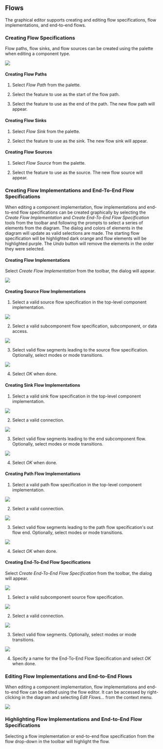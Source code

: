 ## Flows
The graphical editor supports creating and editing flow specifications, flow implementations, and end-to-end flows.

### Creating Flow Specifications
Flow paths, flow sinks, and flow sources can be created using the palette when editing a component type.

![](images/FlowSpecificationPalette.png)

#### Creating Flow Paths
1. Select *Flow Path* from the palette.

2. Select the feature to use as the start of the flow path.

3. Select the feature to use as the end of the path. The new flow path will appear.




#### Creating Flow Sinks
1. Select *Flow Sink* from the palette.

2. Select the feature to use as the sink. The new flow sink will appear.




#### Creating Flow Sources
1. Select *Flow Source* from the palette.

2. Select the feature to use as the source. The new flow source will appear.



### Creating Flow Implementations and End-To-End Flow Specifications
When editing a component implementation, flow implementations and end-to-end flow specifications can be created graphically by selecting the *Create Flow Implementation* and *Create End-To-End Flow Specification* tools from the toolbar and following the prompts to select a series of elements from the diagram. The dialog and colors of elements in the diagram will update as valid selections are made. The starting flow specification will be highlighted dark orange and flow elements will be highlighted purple. The *Undo* button will remove the elements in the order they were selected.





#### Creating Flow Implementations
Select *Create Flow Implementation* from the toolbar, the dialog will appear. 

![](images/CreateFlowImplementationToolbar.png)

#### Creating Source Flow Implementations
1. Select a valid source flow specification in the top-level component implementation.

![](images/FlowImplSourceStep1.png)

2. Select a valid subcomponent flow specification, subcomponent, or data access.

![](images/FlowImplSourceStep2.png)

3. Select valid flow segments leading to the source flow specification. Optionally, select modes or mode transitions.

![](images/FlowImplSourceStep3.png)

4. Select *OK* when done.



#### Creating Sink Flow Implementations
1. Select a valid sink flow specification in the top-level component implementation.

![](images/FlowImplSinkStep1.png)

2. Select a valid connection.

![](images/FlowImplSinkStep2.png)

3. Select valid flow segments leading to the end subcomponent flow. Optionally, select modes or mode transitions.

![](images/FlowImplSinkStep3.png)

4. Select *OK* when done.



#### Creating Path Flow Implementations
1. Select a valid path flow specification in the top-level component implementation.

![](images/FlowImplPathStep1.png)

2. Select a valid connection.

![](images/FlowImplPathStep2.png)

3. Select valid flow segments leading to the path flow specification's out flow end. Optionally, select modes or mode transitions.

![](images/FlowImplPathStep3.png)

4. Select *OK* when done.



#### Creating End-To-End Flow Specifications
Select *Create End-To-End Flow Specification* from the toolbar, the dialog will appear. 

![](images/CreateEndToEndFlowSpecificationToolbar.png)

1. Select a valid subcomponent source flow specification.

![](images/EndToEndFlowStep1.png)

2. Select a valid connection.

![](images/EndToEndFlowStep2.png)

3. Select valid flow segments. Optionally, select modes or mode transitions.

![](images/EndToEndFlowStep3.png)

4. Specify a name for the End-To-End Flow Specification and select *OK* when done.



### Editing Flow Implementations and End-to-End Flows
When editing a component implementation, flow implementations and end-to-end flow can be edited using the flow editor. It can be accessed by right-clicking in the diagram and selecting *Edit Flows...* from the context menu.

![](images/EditFlows.png)

### Highlighting Flow Implementations and End-to-End Flow Specifications
Selecting a flow implementation or end-to-end flow specification from the flow drop-down in the toolbar will highlight the flow.